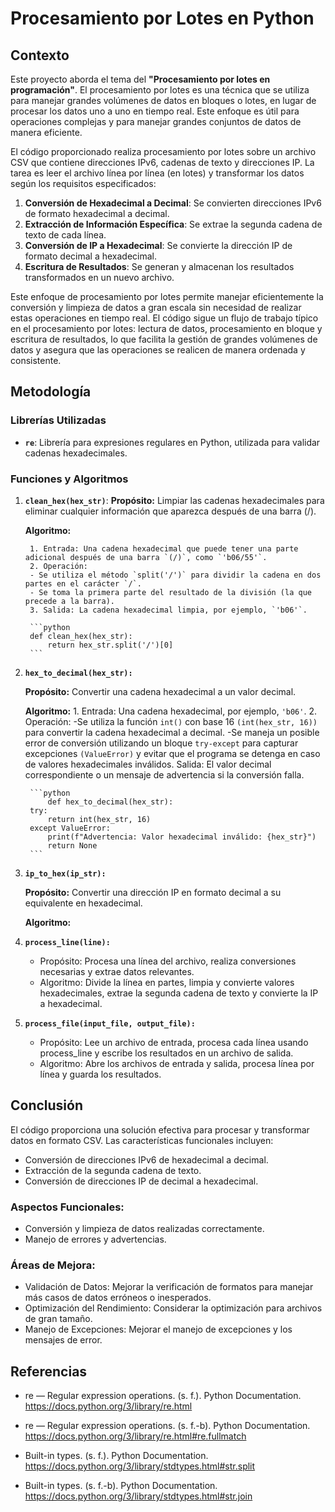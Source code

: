 # **Procesamiento por Lotes en Python**

## **Contexto**

Este proyecto aborda el tema del **"Procesamiento por lotes en programación"**. El procesamiento por lotes es una técnica que se utiliza para manejar grandes volúmenes de datos en bloques o lotes, en lugar de procesar los datos uno a uno en tiempo real. Este enfoque es útil para operaciones complejas y para manejar grandes conjuntos de datos de manera eficiente.

El código proporcionado realiza procesamiento por lotes sobre un archivo CSV que contiene direcciones IPv6, cadenas de texto y direcciones IP. La tarea es leer el archivo línea por línea (en lotes) y transformar los datos según los requisitos especificados:

1. **Conversión de Hexadecimal a Decimal**: Se convierten direcciones IPv6 de formato hexadecimal a decimal.
2. **Extracción de Información Específica**: Se extrae la segunda cadena de texto de cada línea.
3. **Conversión de IP a Hexadecimal**: Se convierte la dirección IP de formato decimal a hexadecimal.
4. **Escritura de Resultados**: Se generan y almacenan los resultados transformados en un nuevo archivo.

Este enfoque de procesamiento por lotes permite manejar eficientemente la conversión y limpieza de datos a gran escala sin necesidad de realizar estas operaciones en tiempo real. El código sigue un flujo de trabajo típico en el procesamiento por lotes: lectura de datos, procesamiento en bloque y escritura de resultados, lo que facilita la gestión de grandes volúmenes de datos y asegura que las operaciones se realicen de manera ordenada y consistente.

## **Metodología**

### Librerías Utilizadas

- **`re`**: Librería para expresiones regulares en Python, utilizada para validar cadenas hexadecimales.

### Funciones y Algoritmos

1. **`clean_hex(hex_str)`**:
    **Propósito:** Limpiar las cadenas hexadecimales para eliminar cualquier información que aparezca después de una barra (/).

    **Algoritmo:**

        1. Entrada: Una cadena hexadecimal que puede tener una parte adicional después de una barra `(/)`, como `'b06/55'`.
        2. Operación:
        - Se utiliza el método `split('/')` para dividir la cadena en dos partes en el carácter `/`.
        - Se toma la primera parte del resultado de la división (la que precede a la barra).
        3. Salida: La cadena hexadecimal limpia, por ejemplo, `'b06'`.

        ```python
        def clean_hex(hex_str):
            return hex_str.split('/')[0]
        ```
2. **`hex_to_decimal(hex_str):`**

    **Propósito:** Convertir una cadena hexadecimal a un valor decimal.

    **Algoritmo:**
        1.  Entrada: Una cadena hexadecimal, por ejemplo, `'b06'`.
        2.  Operación:
        -Se utiliza la función `int()` con base 16 `(int(hex_str, 16))` para convertir la cadena hexadecimal a decimal.
        -Se maneja un posible error de conversión utilizando un bloque `try-except` para capturar excepciones `(ValueError)` y evitar que el programa se detenga en caso de valores hexadecimales inválidos.
        Salida: El valor decimal correspondiente o un mensaje de advertencia si la conversión falla.

        ```python
            def hex_to_decimal(hex_str):
        try:
            return int(hex_str, 16)
        except ValueError:
            print(f"Advertencia: Valor hexadecimal inválido: {hex_str}")
            return None
        ```

3. **`ip_to_hex(ip_str):`**

    **Propósito:** Convertir una dirección IP en formato decimal a su equivalente en hexadecimal.

    **Algoritmo:** 
    

3. **`process_line(line):`**

    - Propósito: Procesa una línea del archivo, realiza conversiones necesarias y extrae datos relevantes.
    - Algoritmo: Divide la línea en partes, limpia y convierte valores hexadecimales, extrae la segunda cadena de texto y convierte la IP a hexadecimal.

4. **`process_file(input_file, output_file):`**

    - Propósito: Lee un archivo de entrada, procesa cada línea usando process_line y escribe los resultados en un archivo de salida.
    - Algoritmo: Abre los archivos de entrada y salida, procesa línea por línea y guarda los resultados.

## **Conclusión**
El código proporciona una solución efectiva para procesar y transformar datos en formato CSV. Las características funcionales incluyen:

- Conversión de direcciones IPv6 de hexadecimal a decimal.
- Extracción de la segunda cadena de texto.
- Conversión de direcciones IP de decimal a hexadecimal.

### Aspectos Funcionales:

- Conversión y limpieza de datos realizadas correctamente.
- Manejo de errores y advertencias.

### Áreas de Mejora:

- Validación de Datos: Mejorar la verificación de formatos para manejar más casos de datos erróneos o inesperados.
- Optimización del Rendimiento: Considerar la optimización para archivos de gran tamaño.
- Manejo de Excepciones: Mejorar el manejo de excepciones y los mensajes de error.

## **Referencias**

- re — Regular expression operations. (s. f.). Python Documentation. https://docs.python.org/3/library/re.html

- re — Regular expression operations. (s. f.-b). Python Documentation. https://docs.python.org/3/library/re.html#re.fullmatch

- Built-in types. (s. f.). Python Documentation. https://docs.python.org/3/library/stdtypes.html#str.split

- Built-in types. (s. f.-b). Python Documentation. https://docs.python.org/3/library/stdtypes.html#str.join

